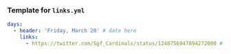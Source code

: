 ### Template for `links.yml`

```yml
days:
  - header: 'Friday, March 20' # date here
    links:
      - https://twitter.com/Sgf_Cardinals/status/1240756947894272000 #link
```